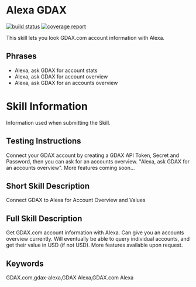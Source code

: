 # Alexa GDAX

[![build status](https://git.cssnr.com/shane/alexa-gdax/badges/master/build.svg)](https://git.cssnr.com/shane/alexa-gdax/commits/master) [![coverage report](https://git.cssnr.com/shane/alexa-gdax/badges/master/coverage.svg)](https://git.cssnr.com/shane/alexa-gdax/commits/master)

This skill lets you look GDAX.com account information with Alexa.

## Phrases

- Alexa, ask GDAX for account stats
- Alexa, ask GDAX for account overview
- Alexa, ask GDAX for an accounts overview

# Skill Information

Information used when submitting the Skill.

## Testing Instructions

Connect your GDAX account by creating a GDAX API Token, Secret and Password, then you can ask for an accounts overview. "Alexa, ask GDAX for an accounts overview". More features coming soon...

## Short Skill Description

Connect GDAX to Alexa for Account Overview and Values

## Full Skill Description

Get GDAX.com account information with Alexa. Can give you an accounts overview currently. Will eventually be able to query individual accounts, and get their value in USD (if not USD). More features available upon request.

## Keywords

GDAX.com,gdax-alexa,GDAX Alexa,GDAX.com Alexa
